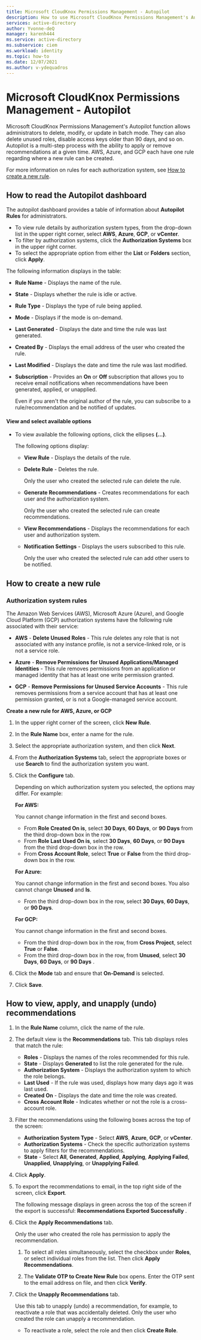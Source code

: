 ```yaml
---
title: Microsoft CloudKnox Permissions Management - Autopilot
description: How to use Microsoft CloudKnox Permissions Management's Autopilot function to delete, modify, or update rules in batch mode.
services: active-directory
author: Yvonne-deQ
manager: karenh444
ms.service: active-directory
ms.subservice: ciem
ms.workload: identity
ms.topic: how-to
ms.date: 12/07/2021
ms.author: v-ydequadros
---
```


# Microsoft CloudKnox Permissions Management - Autopilot

Microsoft CloudKnox Permissions Management's Autopilot function allows administrators to delete, modify, or update in batch mode. They can also delete unused roles, disable access keys older than 90 days, and so on. Autopilot is a multi-step process with the ability to apply or remove recommendations at a given time. AWS, Azure, and GCP each have one rule regarding where a new rule can be created.

For more information on rules for each authorization system, see [How to create a new rule](cloudknox-product-autopilot.md#how-to-create-a-new-rule).

## How to read the Autopilot dashboard

The autopilot dashboard provides a table of information about **Autopilot Rules** for administrators. 

- To view rule details by authorization system types, from the  drop-down list in the upper right corner, select **AWS**, **Azure**, **GCP**, or **vCenter**. 
- To filter by authorization systems, click the **Authorization Systems** box in the upper right corner.
- To select the appropriate option from either the **List** or **Folders** section, click **Apply**. 
 
The following information displays in the table:

- **Rule Name** - Displays the name of the rule.
- **State** - Displays whether the rule is idle or active.
- **Rule Type** - Displays the type of rule being applied. 
- **Mode** - Displays if the mode is on-demand.
- **Last Generated** - Displays the date and time the rule was last generated.
- **Created By** - Displays the email address of the user who created the rule.
- **Last Modified** - Displays the date and time the rule was last modified.
- **Subscription** - Provides an **On** or **Off** subscription that allows you to receive email notifications when recommendations have been generated, applied, or unapplied.

	Even if you aren't the original author of the rule, you can subscribe to a rule/recommendation and be notified of updates.

#### View and select available options

- To view available the following options, click the ellipses **(...)**.

  The following options display:
	 - **View Rule** - Displays the details of the rule.
     - **Delete Rule** - Deletes the rule. 

		 Only the user who created the selected rule can delete the rule. 
	- **Generate Recommendations** - Creates recommendations for each user and the authorization system.

		 Only the user who created the selected rule can create recommendations.
	- **View Recommendations** - Displays the recommendations for each user and authorization system.
	- **Notification Settings** - Displays the users subscribed to this rule.

		 Only the user who created the selected rule can add other users to be notified.

## How to create a new rule

### Authorization system rules

The Amazon Web Services (AWS), Microsoft Azure (Azure), and Google Cloud Platform (GCP) authorization systems have the following rule associated with their service:

- **AWS** - **Delete Unused Roles** - This rule deletes any role that is not associated with any instance profile, is not a service-linked role, or is not a service role.

- **Azure** - **Remove Permissions for Unused Applications/Managed Identities** - This rule removes permissions from an application or managed identity that has at least one write permission granted.

- **GCP** - **Remove Permissions for Unused Service Accounts** - This rule removes permissions from a service account that has at least one permission granted, or is not a Google-managed service account.

**Create a new rule for AWS, Azure, or GCP**

1. In the upper right corner of the screen, click **New Rule**.

2. In the **Rule Name** box, enter a name for the rule.

3. Select the appropriate authorization system, and then click **Next**. 

4. From the **Authorization Systems** tab, select the appropriate boxes or use **Search** to find the authorization system you want.

5. Click the **Configure** tab.

     Depending on which authorization system you selected, the options may differ. For example:

     **For AWS:**

 	 You cannot change information in the first and second boxes.
	 - From **Role Created On is**, select **30 Days**, **60 Days**, or **90 Days** from the third drop-down box in the row.
   	 - From **Role Last Used On is**, select **30 Days**, **60 Days**, or **90 Days** from the third drop-down box in the row.
	- From **Cross Account Role**, select **True** or **False** from the third drop-down box in the row.

	 **For Azure:**

     You cannot change information in the  first and second boxes. You also cannot change **Unused** and **Is**.
   	 - From the third drop-down box in the row, select **30 Days**, **60 Days**, or **90 Days**. 

	 **For GCP:**
	
     You cannot change information in the first and second boxes.
     - From the third drop-down box in the row, from **Cross Project**, select **True** or **False**.
	 - From the third drop-down box in the row, from **Unused**, select **30 Days**, **60 Days**, or **90 Days** .

7. Click the **Mode** tab and ensure that **On-Demand** is selected.

8. Click **Save**.

## How to view, apply, and unapply (undo) recommendations

1. In the **Rule Name** column, click the name of the rule.

2. The default view is the **Recommendations** tab. This tab displays roles that match the rule:

	 - **Roles** - Displays the names of the roles recommended for this rule.
	 - **State** - Displays **Generated** to list the role generated for the rule.
	 - **Authorization System** - Displays the authorization system to which the role belongs.
	 - **Last Used** - If the rule was used, displays how many days ago it was last used.
	 - **Created On** - Displays the date and time the role was created. 
	 - **Cross Account Role** - Indicates whether or not the role is a cross-account role.

3. Filter the recommendations using the following boxes across the top of the screen:

	 - **Authorization System Type** - Select **AWS**, **Azure**, **GCP**, or **vCenter**.
	 - **Authorization Systems** - Check the specific authorization systems to apply filters for the recommendations.
	 - **State** - Select **All**, **Generated**, **Applied**, **Applying**, **Applying Failed**, **Unapplied**, **Unapplying**, or **Unapplying Failed**.

4. Click **Apply**.

5. To export the recommendations to email, in the top right side of the screen, click **Export**.

	 The following message displays in green across the top of the screen if the export is successful: **Recommendations Exported Successfully** .

6. Click the **Apply Recommendations** tab.

     Only the user who created the role has permission to apply the recommendation.

    1. To select all roles simultaneously, select the checkbox under **Roles**, or select individual roles from the list. Then click **Apply Recommendations**.
 
    2. The **Validate OTP to Create New Rule** box opens. Enter the OTP sent to the email address on file, and then click **Verify**.

9. Click the **Unapply Recommendations** tab.

	 Use this tab to unapply (undo) a recommendation, for example, to reactivate a role that was accidentally deleted. Only the user who created the role can unapply a recommendation.

    - To reactivate a role, select the role and then click **Create Role**.

<!---## Next steps--->
